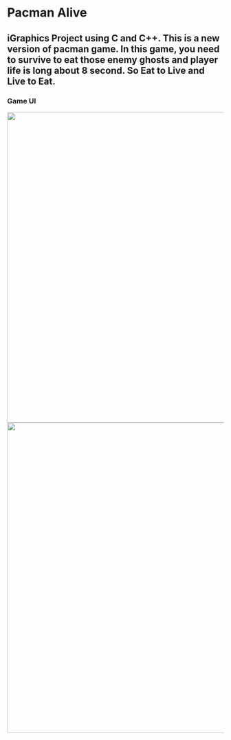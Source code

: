 # Pacman Alive

## iGraphics Project using C and C++. This is a new version of pacman game. In this game, you need to survive to eat those enemy ghosts and player life is long about 8 second. So Eat to Live and Live to Eat.

### Game UI

<img src="https://user-images.githubusercontent.com/34432093/140604958-316acc93-90e2-47db-ade6-13641bd75a7f.PNG" width="720" >

<img src="https://user-images.githubusercontent.com/34432093/140604995-f519928e-ee18-4805-ad98-e3de024e2c56.PNG" width="720" >
